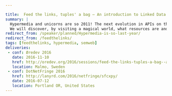 ```yaml
---

title:  Feed the links, tuples' a bag – An introduction to Linked Data APIs
summary: |
  Hypermedia and unicorns are so 2011! The next evolution in APIs on the web may well be linked data. With the recent adoption of json-ld by Google, we may finally be seeing the semantic web break into our world, providing the benefits of graphs to extract semantics from your APIs.
  We will discover, by visiting a magical world, what resources are and how they relate to one another. Don't be afraid, you will discover many mythical creatures, from resources and tuples to json-ld, hydra, and maybe even a sprinkle of RDF. So come feed the links!
redirect_from: /speaker/planned/Hypermedia-is-so-last-year/
redirect_from: /feedthelinks/
tags: [feedthelinks, hypermedia, semweb]
deliveries:
 - conf: Øredev 2016
   date: 2016-11-10
   href: http://oredev.org/2016/sessions/feed-the-links-tuples-a-bag--an-introduction-to-linked-data-apis
   location: Malmo, Sweden
 - conf: DotNetFringe 2016
   href: http://lanyrd.com/2016/netfringe/sfcxpy/
   date: 2016-07-12
   location: Portland OR, United States
---
```

<!--
 - Making sense of a web of lies
 - The semantic web that never happened
 - Tuples, actions and hydras – An intro to Linked Data
  -->
